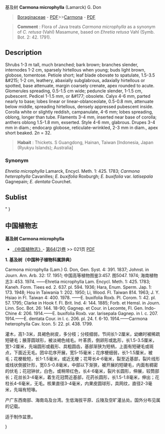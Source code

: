 基及树 **Carmona microphylla** (Lamarck) G. Don

> [Boraginaceae](http://www.iplant.cn/info/Boraginaceae?t=foc) - [PDF](http://www.iplant.cn/foc/pdf/Boraginaceae.pdf)>>[Carmona](http://www.iplant.cn/info/Carmona?t=foc) - [PDF](http://www.iplant.cn/foc/pdf/Carmona.pdf)

> **Comment** : 
> Flora of Java treats *Carmona microphylla* as a synonym of *C. retusa* (Vahl) Masamune, based on *Ehretia retusa* Vahl (Symb. Bot. 2: 42. 1791).

## Description

Shrubs 1-3 m tall, much branched; bark brown; branches slender, internodes 1-2 cm, sparsely hirtellous when young; buds light brown, globose, tomentose. Petiole short; leaf blade obovate to spatulate, 1.5-3.5 &amp;#215; 1-2 cm, leathery, abaxially subglabrous, adaxially hirtellous or spotted, base attenuate, margin coarsely crenate, apex rounded to acute. Glomerules spreading, 0.5-1.5 cm wide; peduncle slender, 1-1.5 cm, pubescent. Pedicel 1-1.5 mm, or &amp;#177; obsolete. Calyx 4-6 mm, parted nearly to base; lobes linear or linear-oblanceolate, 0.5-0.8 mm, attenuate below middle, spreading hirtellous, densely appressed pubescent inside. Corolla white or slightly reddish, campanulate, 4-6 mm; lobes spreading, oblong, longer than tube. Filaments 3-4 mm, inserted near base of corolla; anthers oblong 1.5-1.8 mm, exserted. Style 4-6 mm, glabrous. Drupes 3-4 mm in diam.; endocarp globose, reticulate-wrinkled, 2-3 mm in diam., apex short beaked. 2*n* = 32.

> **Habait** : 
> Thickets. S Guangdong, Hainan, Taiwan [Indonesia, Japan (Ryukyu Islands); Australia]

### Synonym
*Ehretia microphylla* Lamarck, Encycl. Meth. 1: 425. 1783; *Carmona heterophylla* Cavanilles; *E. buxifolia* Roxburgh; *E. buxifolia* var. *latisepala* Gagnepain; *E. dentata* Courchet.

## Sublist
"
}
## 中国植物志

**基及树 Carmona microphylla**

* [《中国植物志》](http://www.iplant.cn/frps)- [第64(2)卷](http://www.iplant.cn/frps/vol/64(2)) >> 021页 [PDF](http://www.iplant.cn/frps/pdf/64(2)/021.pdf)

**1. 基及树（中国种子植物科属辞典）**

Carmona microphylla (Lam.) G. Don, Gen. Syst. 4: 391. 1837; Johnst. in Journ. Arn. Arb. 32: 17. 1951; 中国高等植物图鉴3:457. 图5047. 1974; 海南植物志3: 453. 1974. ——Ehretia microphylla Lam. Encycl. Meth. 1: 425. 1783; Kaneh. Form. Tiees ed. 2. 637. pl. 594. 1936; Hara, Enum. Sperm. Jap. 1: 173. 1948; Hou in Taiwania 1: 202. 1950; Li, Wood. Fl. Taiwan 814. 1963; J. Y. Hsiao in Fl. Taiwan 4: 400. 1978. ——E. buxifolia Roxb. Pl. Corom. 1: 42. pl. 57. 1795; Clarke in Hook f. Fl. Brit. Ind. 4: 144. 1885; Forb. et Hemsl. in Journ. Linn. Soc. Bot. 26: 144. 18-90; Gagnep. et Cour. in Lecomte, Fl. Gen. Indo-Chine 4: 206. 1914.——E. buxifolia Roxb. var. larisepala Gagnep. in l. c. 207. 1914.——E. dentata Cour. in l. c. 206. pl. 24. f. 6-10. 1914.——Carmona heterophylla Cav. Icon. 5: 22. pl. 438. 1799.

灌木，高1-3米，具褐色树皮，多分枝；分枝细弱，节间长1-2厘米，幼嫩时被稀疏短硬毛；腋芽圆球形，被淡褐色绒毛。叶革质，倒卵形或匙形，长1.5-3.5厘米，宽1-2厘米，先端圆形或截形、具粗圆齿，基部渐狭为短柄，上面有短硬毛或斑点，下面近无毛。团伞花序开展，宽5-15毫米；花序梗细弱，长1-1.5厘米，被毛；花梗极短，长1-1.5毫米，或近无梗；花萼长4-6毫米，裂至近基部，裂片线形或线状倒披针形，宽0.5-0.8毫米，中部以下渐狭，被开展的短硬毛，内面有稠密的伏毛；花冠钟状，白色，或稍带红色，长4-6毫米，裂片长圆形，伸展，较筒部长；花丝长3-4毫米，着生花冠筒近基部，花药长圆形，长1.5-1.8毫米，伸出；花柱长4-6毫米，无毛。核果直径3-4毫米，内果皮圆球形，具网纹，直径2-3毫米，先端有短喙。

产广东西南部、海南岛及台湾。生低海拔平原、丘陵及空旷灌丛处。国外分布见属的记载。

适于制作盆景。

}